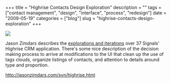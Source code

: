 +++
title = "Highrise Contacts Design Exploration"
description = ""
tags = ["contact management", "design", "interface", "process", "redesign"]
date = "2009-05-19"
categories = ["blog"]
slug = "highrise-contacts-design-exploration"
+++



  <div class="notebook-screenshot"><a href="http://jasonzimdars.com/svn/highrise.html"><img src="//konigi.com/media/bluga/wt4a12bbb79d99b.jpg"/></a></div><p>Jason Zimdars describes the <a href="http://jasonzimdars.com/svn/highrise.html">explorations and iterations</a> over 37 Signals' Highrise CRM application. There's some nice description of the decision making process to arrive at modifications to the UI that clean up the use of tags clouds, organize listings of contacts, and attention to details around type and proportion. </p>
    
  <a href="http://jasonzimdars.com/svn/highrise.html">http://jasonzimdars.com/svn/highrise.html</a>
